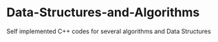 # Data-Structures-and-Algorithms
Self implemented C++ codes for several algorithms and Data Structures
